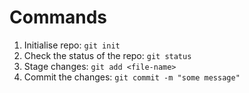 # Commands

1. Initialise repo: `git init`
1. Check the status of the repo: `git status`
1. Stage changes: `git add <file-name>`
1. Commit the changes: `git commit -m "some message"`
